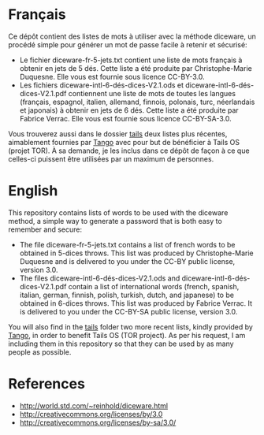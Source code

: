 Français
========

Ce dépôt contient des listes de mots à utiliser avec la méthode diceware,
un procédé simple pour générer un mot de passe facile à retenir et
sécurisé:
- Le fichier diceware-fr-5-jets.txt contient une liste de mots français à
  obtenir en jets de 5 dés. Cette liste a été produite par
  Christophe-Marie Duquesne. Elle vous est fournie sous licence CC-BY-3.0.
- Les fichiers diceware-intl-6-dés-dices-V2.1.ods et diceware-intl-6-dés-dices-V2.1.pdf
  contiennent une liste de mots de toutes les langues (français, espagnol,
  italien, allemand, finnois, polonais, turc, néerlandais et japonais) à
  obtenir en jets de 6 dés. Cette liste a été produite par Fabrice Verrac.
  Elle vous est fournie sous licence CC-BY-SA-3.0.

Vous trouverez aussi dans le dossier [tails](tails) deux listes plus
récentes, aimablement fournies par
[Tango](https://gitlab.tails.boum.org/tails/tails/-/issues/20014) avec
pour but de bénéficier à Tails OS (projet TOR). À sa demande, je les
inclus dans ce dépôt de façon à ce que celles-ci puissent être utilisées
par un maximum de personnes.

English
========

This repository contains lists of words to be used with the diceware
method, a simple way to generate a password that is both easy to remember
and secure:
- The file diceware-fr-5-jets.txt contains a list of french words to be
  obtained in 5-dices throws. This list was produced by Christophe-Marie
  Duquesne and is delivered to you under the CC-BY public license, version
  3.0.
- The files diceware-intl-6-dés-dices-V2.1.ods and diceware-intl-6-dés-dices-V2.1.pdf contain
  a list of international words (french, spanish, italian, german,
  finnish, polish, turkish, dutch, and japanese) to be obtained in 6-dices
  throws. This list was produced by Fabrice Verrac. It is delivered to you
  under the CC-BY-SA public license, version 3.0.

You will also find in the [tails](tails) folder two more recent lists,
kindly provided by
[Tango](https://gitlab.tails.boum.org/tails/tails/-/issues/20014), in
order to benefit Tails OS (TOR project). As per his request, I am
including them in this repository so that they can be used by as many
people as possible.

References
==========
- http://world.std.com/~reinhold/diceware.html
- http://creativecommons.org/licenses/by/3.0
- http://creativecommons.org/licenses/by-sa/3.0/
